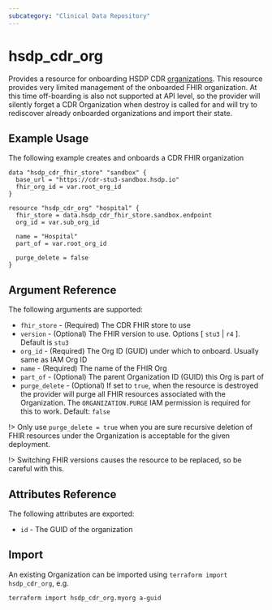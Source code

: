 ```yaml
---
subcategory: "Clinical Data Repository"
---
```


# hsdp_cdr_org

Provides a resource for onboarding HSDP CDR [organizations](https://www.hsdp.io/documentation/clinical-data-repository/stu3/getting-started/ehr).
This resource provides very limited management of the onboarded FHIR organization. At this time off-boarding is also
not supported at API level, so the provider will silently forget a CDR Organization when destroy is called for and will try to
rediscover already onboarded organizations and import their state.

## Example Usage

The following example creates and onboards a CDR FHIR organization

```hcl
data "hsdp_cdr_fhir_store" "sandbox" {
  base_url = "https://cdr-stu3-sandbox.hsdp.io"
  fhir_org_id = var.root_org_id
}

resource "hsdp_cdr_org" "hospital" {
  fhir_store = data.hsdp_cdr_fhir_store.sandbox.endpoint
  org_id = var.sub_org_id

  name = "Hospital"
  part_of = var.root_org_id
  
  purge_delete = false
}
```

## Argument Reference

The following arguments are supported:

* `fhir_store` - (Required) The CDR FHIR store to use
* `version` - (Optional) The FHIR version to use. Options [ `stu3` | `r4` ]. Default is `stu3`
* `org_id` - (Required) The Org ID (GUID) under which to onboard. Usually same as IAM Org ID
* `name` - (Required) The name of the FHIR Org
* `part_of` - (Optional) The parent Organization ID (GUID) this Org is part of
* `purge_delete` - (Optional) If set to `true`, when the resource is destroyed the provider will purge all FHIR resources associated with the Organization. The `ORGANIZATION.PURGE` IAM permission is required for this to work. Default: `false`

!> Only use `purge_delete = true` when you are sure recursive deletion of FHIR resources under the Organization is acceptable for the given deployment.

!> Switching FHIR versions causes the resource to be replaced, so be careful with this.

## Attributes Reference

The following attributes are exported:

* `id` - The GUID of the organization

## Import

An existing Organization can be imported using `terraform import hsdp_cdr_org`, e.g.

```bash
terraform import hsdp_cdr_org.myorg a-guid
```

